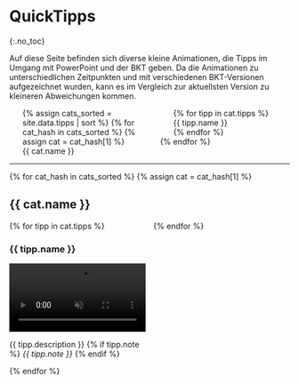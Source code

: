 <style>
	#toc {
		column-count: 2;
	}
	.quicktipps {
		column-count: 2;
	}
	.quicktipp {
		display:inline-block;
	}
	video {
		width: 100%;
	}
</style>


# QuickTipps
{:.no_toc}

Auf diese Seite befinden sich diverse kleine Animationen, die Tipps im Umgang mit PowerPoint und der BKT geben. Da die Animationen zu unterschiedlichen Zeitpunkten und mit verschiedenen BKT-Versionen aufgezeichnet wurden, kann es im Vergleich zur aktuellsten Version zu kleineren Abweichungen kommen.

<ol id="toc">
{% assign cats_sorted = site.data.tipps | sort %}
{% for cat_hash in cats_sorted %}
{% assign cat = cat_hash[1] %}
  <li><a href="#{{ cat.name | slugify }}">{{ cat.name }}</a></li>
  <ol>
  {% for tipp in cat.tipps %}
    <li><a href="#{{ tipp.id }}">{{ tipp.name }}</a></li>
  {% endfor %}
  </ol>
{% endfor %}
</ol>

<!-- 
1. [Shape-Inhalte verändern (Text, Format)](#shape-inhalte-verändern-text-format)
   1. [Text mehrerer Shapes ersetzen und löschen](#text-mehrerer-shapes-ersetzen-und-löschen)
   1. Sprache für Rechtschreibprüfung festlegen
   1. Formate mehrerer Shapes angleichen
   1. Shapes skalieren
1. [Spezielle BKT-Shapes](#spezielle-bkt-shapes)
   1. [Ampel-Shape mit Popup zum schnellen Wechseln](#ampel-shape-mit-popup-zum-schnellen-wechseln)
   1. Harvey-Balls einfügen
   1. Agenda einfügen und aktualisieren
   1. Shape-Tabelle anlegen
   1. Aktualisierbare Folien-Thumbnails anlegen
1. [Weitere BKT-Funktionen](#weitere-bkt-funktionen)
   1. [Tastenkombinationen beim Anordnen und Spinner-Boxen](#tastenkombinationen-beim-anordnen-und-spinner-boxen)
   1. [Schnellanleitung der QuickEdit Toolbar](#schnellanleitung-der-quickedit-toolbar)
   1. [Benutzerdefinierte Formate/Style](#benutzerdefinierte-formate)
   1. Ungenutzte Folienlayouts löschen
   1. Eigene Shape-Library anlegen
   1. Chart-Library mit Folienmastern
   1. Shapes gezielt auswählen
   1. Icons mit Icon-Fonts
   1. Shapes teilen oder vervielfachen
   1. Shape-Statistiken anzeigen
   1. Folien-Notizen anlegen und löschen
   1. Toolbar-Themes und Einstellungen
1. *more to come...* -->

---


{% for cat_hash in cats_sorted %}
{% assign cat = cat_hash[1] %}
  <h2 id="{{ cat.name | slugify }}">{{ cat.name }}</h2>

<section class="quicktipps">
  {% for tipp in cat.tipps %}
  <div class="quicktipp">
    <h3 id="{{ tipp.id }}">{{ tipp.name }}</h3>
    <video loop muted autoplay playsinline controls>
      <source src="documentation/quicktipps/{{ tipp.id }}.webm" type="video/webm">
      <source src="documentation/quicktipps/{{ tipp.id }}.mp4" type="video/mp4">
    </video>
    <p>
      {{ tipp.description }}
      {% if tipp.note %}
        <em>{{ tipp.note }}</em>
      {% endif %}
    </p>
  </div>
  {% endfor %}
</section>
{% endfor %}
